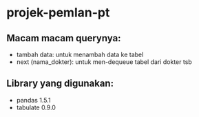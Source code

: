 # projek-pemlan-pt
## Macam macam querynya:
+ tambah data: untuk menambah data ke tabel
+ next (nama_dokter): untuk men-dequeue tabel dari dokter tsb

## Library yang digunakan:
+ pandas 1.5.1
+ tabulate 0.9.0